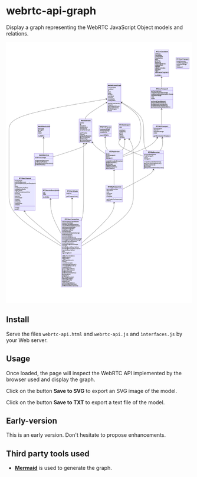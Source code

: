 # webrtc-api-graph
Display a graph representing the WebRTC JavaScript Object models and relations.

![Model](./webrtc_model_Chrome-v90.png "logo")

## Install

Serve the files `webrtc-api.html` and `webrtc-api.js` and `ìnterfaces.js` by your Web server.

## Usage

Once loaded, the page will inspect the WebRTC API implemented by the browser used and display the graph.

Click on the button **Save to SVG** to export an SVG image of the model.

Click on the button **Save to TXT** to export a text file of the model.

## Early-version

This is an early version. Don't hesitate to propose enhancements.

## Third party tools used

- [**Mermaid**](https://mermaid-js.github.io/mermaid/#/) is used to generate the graph.


